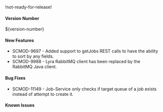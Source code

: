 !not-ready-for-release!

#### Version Number
${version-number}

#### New Features

- SCMOD-9697 - Added support to getJobs REST calls to have the ability to sort by any fields.
- SCMOD-9988 - Lyra RabbitMQ client has been replaced by the RabbitMQ Java client.

#### Bug Fixes

- SCMOD-11149 - Job-Service only checks if target queue of a job exists instead of attempt to create it.

#### Known Issues
